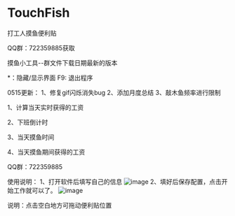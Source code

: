 # TouchFish
打工人摸鱼便利贴

QQ群：722359885获取



摸鱼小工具--群文件下载日期最新的版本

  *：隐藏/显示界面
F9:  退出程序

0515更新：
1、修复gif闪烁消失bug
2、添加月度总结
3、敲木鱼频率进行限制


1、计算当天实时获得的工资


2、下班倒计时


3、当天摸鱼时间


4、当天摸鱼期间获得的工资

QQ群：722359885

使用说明：
1、打开软件后填写自己的信息
![image](https://github.com/user-attachments/assets/371731b9-b3d6-4fa3-a591-773dbc122e57)
2、填好后保存配置，点击开始工作就可以了。
![image](https://github.com/user-attachments/assets/b7269280-6677-4a08-ac85-3403b0aa2bd4)

说明：点击空白地方可拖动便利贴位置
